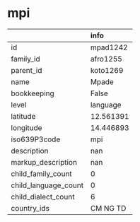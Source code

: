 # mpi
|                      | info      |
|:---------------------|:----------|
| id                   | mpad1242  |
| family_id            | afro1255  |
| parent_id            | koto1269  |
| name                 | Mpade     |
| bookkeeping          | False     |
| level                | language  |
| latitude             | 12.561391 |
| longitude            | 14.446893 |
| iso639P3code         | mpi       |
| description          | nan       |
| markup_description   | nan       |
| child_family_count   | 0         |
| child_language_count | 0         |
| child_dialect_count  | 6         |
| country_ids          | CM NG TD  |
